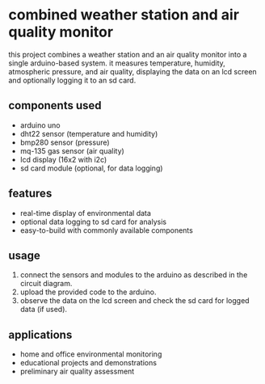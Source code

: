 # combined weather station and air quality monitor

this project combines a weather station and an air quality monitor into a single arduino-based system. it measures temperature, humidity, atmospheric pressure, and air quality, displaying the data on an lcd screen and optionally logging it to an sd card.

## components used
- arduino uno
- dht22 sensor (temperature and humidity)
- bmp280 sensor (pressure)
- mq-135 gas sensor (air quality)
- lcd display (16x2 with i2c)
- sd card module (optional, for data logging)

## features
- real-time display of environmental data
- optional data logging to sd card for analysis
- easy-to-build with commonly available components

## usage
1. connect the sensors and modules to the arduino as described in the circuit diagram.
2. upload the provided code to the arduino.
3. observe the data on the lcd screen and check the sd card for logged data (if used).

## applications
- home and office environmental monitoring
- educational projects and demonstrations
- preliminary air quality assessment

